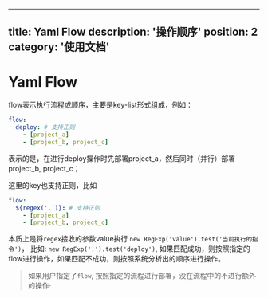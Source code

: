 
---
title: Yaml Flow
description: '操作顺序'
position: 2
category: '使用文档'
---

# Yaml Flow

flow表示执行流程或顺序，主要是key-list形式组成，例如：
```yaml
flow:
  deploy: # 支持正则
    - [project_a]
    - [project_b, project_c]
```
表示的是，在进行deploy操作时先部署project_a，然后同时（并行）部署project_b, project_c；

这里的key也支持正则，比如

```yaml
flow:
  ${regex('.')}: # 支持正则
    - [project_a]
    - [project_b, project_c]
```
本质上是将`regex`接收的参数value执行 `new RegExp('value').test('当前执行的指令')`， 比如:  `new RegExp('.').test('deploy')`, 如果匹配成功，则按照指定的flow进行操作，如果匹配不成功，则按照系统分析出的顺序进行操作。

> 如果用户指定了`flow`, 按照指定的流程进行部署，没在流程中的不进行额外的操作·


